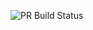 ![PR Build Status](https://github.com/willeellings/netconsoleappovning/actions/workflows/pull_request_check.yml/badge.svg)
